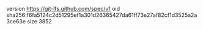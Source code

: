 version https://git-lfs.github.com/spec/v1
oid sha256:f6fa5124c2d51295ef1a301d26365427da61ff73e27af82cf1d3525a2a3ce63e
size 3852
